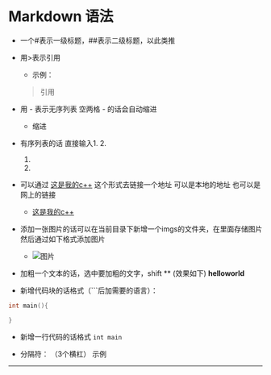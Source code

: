 # Markdown 语法
- 一个#表示一级标题，##表示二级标题，以此类推
- 用>表示引用 
    - 示例：
     > 引用

- 用 - 表示无序列表 空两格 - 的话会自动缩进 
    - 缩进
- 有序列表的话 直接输入1. 2.  
  
    1. 
    2. 
- 可以通过 [这是我的c++](./c++/qwe.md) 这个形式去链接一个地址 可以是本地的地址 也可以是网上的链接
    -  [这是我的c++](./c++/qwe.md) 
- 添加一张图片的话可以在当前目录下新增一个imgs的文件夹，在里面存储图片
然后通过如下格式添加图片
    - ![图片](https://api.lorem.space/image/movie?w=150&h=220)

- 加粗一个文本的话，选中要加粗的文字，shift **  (效果如下) **helloworld**
- 新增代码块的话格式（```后加需要的语言）： 
```c++
int main(){

}
```
- 新增一行代码的话格式  `int main`

- 分隔符： （3个横杠）
示例 
---



